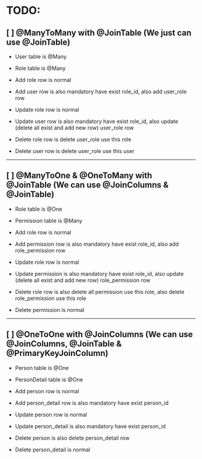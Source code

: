 # TODO:

## [ ] @ManyToMany with @JoinTable (We just can use @JoinTable)
  + User table is @Many
  + Role table is @Many
  
  + Add role row is normal
  + Add user row is also mandatory have exist role_id, also add user_role row
  
  + Update role row is normal
  + Update user row is also mandatory have exist role_id, also update (delete all exist and add new row) user_role row
  
  + Delete role row is delete user_role use this role 
  + Delete user row is delete user_role use this user

---

## [ ] @ManyToOne & @OneToMany with @JoinTable (We can use @JoinColumns & @JoinTable)
  + Role table is @One
  + Permission table is @Many
  
  + Add role row is normal
  + Add permission row is also mandatory have exist role_id, also add role_permission row

  + Update role row is normal
  + Update permission is also mandatory have exist role_id, also update (delete all exist and add new row) role_permission row

  + Delete role row is also delete all permission use this role, also delete role_permission use this role
  + Delete permission is normal
 
---

## [ ] @OneToOne with @JoinColumns (We can use @JoinColumns, @JoinTable & @PrimaryKeyJoinColumn)
  + Person table is @One
  + PersonDetail table is @One
  
  + Add person row is normal
  + Add person_detail row is also mandatory have exist person_id
  
  + Update person row is normal
  + Update person_detail is also mandatory have exist person_id
  
  + Delete person is also delete person_detail row
  + Delete person_detail is normal